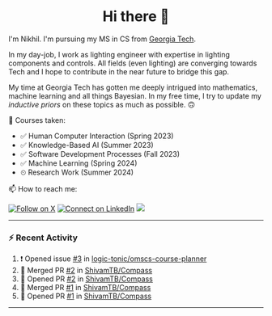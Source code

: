 <h1 align="center">Hi there 👋</h1>

<!--
**nkapila6/nkapila6** is a ✨ _special_ ✨ repository because its `README.md` (this file) appears on your GitHub profile.

Here are some ideas to get you started:

- 🔭 I’m currently working on ...
- 🌱 I’m currently learning ...
- 👯 I’m looking to collaborate on ...
- 🤔 I’m looking for help with ...
- 💬 Ask me about ...
- 📫 How to reach me: ...
- 😄 Pronouns: ...
- ⚡ Fun fact: ...
- 🔭 I’m currently working on ...
-->

I'm Nikhil. I'm pursuing my MS in CS from [Georgia Tech](https://github.com/gatech). 

In my day-job, I work as lighting engineer with expertise in lighting components and controls. All fields (even lighting) are converging towards Tech and I hope to contribute in the near future to bridge this gap.

My time at Georgia Tech has gotten me deeply intrigued into mathematics, machine learning and all things Bayesian. In my free time, I try to update my *inductive priors* on these topics as much as possible. 🙃

🐛 Courses taken: 
- ✅ Human Computer Interaction (Spring 2023)
- ✅ Knowledge-Based AI (Summer 2023)
- ✅ Software Development Processes (Fall 2023)
- ✅ Machine Learning (Spring 2024)
- ⏲ Research Work (Summer 2024)

📫 How to reach me:

[![Follow on X](https://img.shields.io/badge/--twitter?label=Twitter&logo=Twitter&style=social)](https://x.com/nkapila6) [![Connect on LinkedIn](https://img.shields.io/badge/--linkedin?label=LinkedIn&logo=LinkedIn&style=social)](https://www.linkedin.com/in/nikhilkapila/) <a href="https://visitcount.itsvg.in">
  <img src="https://visitcount.itsvg.in/api?id=nkapila6&label=Profile%20Views&color=12&icon=0&pretty=false" />
</a>

---

### :zap: Recent Activity

<!--START_SECTION:activity-->
1. ❗ Opened issue [#3](https://github.com/logic-tonic/omscs-course-planner/issues/3) in [logic-tonic/omscs-course-planner](https://github.com/logic-tonic/omscs-course-planner)
2. 🎉 Merged PR [#2](https://github.com/ShivamTB/Compass/pull/2) in [ShivamTB/Compass](https://github.com/ShivamTB/Compass)
3. 💪 Opened PR [#2](https://github.com/ShivamTB/Compass/pull/2) in [ShivamTB/Compass](https://github.com/ShivamTB/Compass)
4. 🎉 Merged PR [#1](https://github.com/ShivamTB/Compass/pull/1) in [ShivamTB/Compass](https://github.com/ShivamTB/Compass)
5. 💪 Opened PR [#1](https://github.com/ShivamTB/Compass/pull/1) in [ShivamTB/Compass](https://github.com/ShivamTB/Compass)
<!--END_SECTION:activity-->

---

